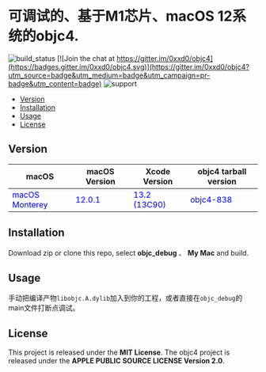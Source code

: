 # 可调试的、基于M1芯片、macOS 12系统的objc4.

<!-- # **objc runtime**  -->
![build_status](https://github.com/0xxd0/objc4/workflows/build/badge.svg) 
[![Join the chat at https://gitter.im/0xxd0/objc4](https://badges.gitter.im/0xxd0/objc4.svg)](https://gitter.im/0xxd0/objc4?utm_source=badge&utm_medium=badge&utm_campaign=pr-badge&utm_content=badge) 
![support](https://img.shields.io/badge/support-macOS%20%7C%20iOS-orange.svg)

- [Version](#Version)
- [Installation](#Installation)
- [Usage](#Usage)
- [License](#license)


## **Version**

| macOS | macOS Version | Xcode Version | objc4 tarball version |
| - | - | - | - |
| <font color=Blue>macOS Monterey</font> | <font color=Blue>12.0.1</font> | <font color=Blue>13.2 (13C90)</font> | <font color=Blue>objc4-838</font> |

## **Installation**

Download zip or clone this repo, select **objc_debug** 、 **My Mac** and build.


## **Usage**

手动把编译产物`libobjc.A.dylib`加入到你的工程，或者直接在`objc_debug`的main文件打断点调试。


## License
This project is released under the **MIT License**. The objc4 project is released under the **APPLE PUBLIC SOURCE LICENSE Version 2.0**.

